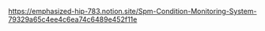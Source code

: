 https://emphasized-hip-783.notion.site/Spm-Condition-Monitoring-System-79329a65c4ee4c6ea74c6489e452f11e
